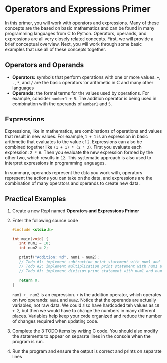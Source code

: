 # Operators and Expressions Primer
In this primer, you will work with operators and expressions. Many of these concepts are the based on basic mathematics and can be found in many programming languages from C to Python. Operators, operands, and expressions are all very closely related concepts. First, we will provide a brief conceptual overview. Next, you will work through some basic examples that use all of these concepts together.

## Operators and Operands
- **Operators:** symbols that perform operations with one or more values. `+`, `-`, `*`, and `/` are the basic operators for arithmetic in C and many other languages
- **Operands:** the formal terms for the values used by operations. For example, consider `number1 + 5`. The addition operator is being used in combination with the operands of `number1` and `5`.

## Expressions
Expressions, like in mathematics, are combinations of operations and values that result in new values. For example, `1 + 1` is an expression in basic arithmetic that evaluates to the value of `2`. Expressions can also be combined together like `(1 + 1) * (2 * 3)`. First you evaluate each expression: `2 * 6`. Then you evaluate the new expression formed by the other two, which results in `12`. This systematic approach is also used to interpret expressions in programming languages.

In summary, operands represent the data you work with, operators represent the actions you can take on the data, and expressions are the combination of many operators and operands to create new data.

## Practical Examples

1. Create a new Repl named **Operators and Expressions Primer**

1. Enter the following source code

    ```c
    #include <stdio.h>
  
    int main(void) {
       int num1 = 10;
       int num2 = 2;
  
       printf("Addition: %d", num1 + num2);
       // Todo #1: implement subtraction print statement with num1 and num2
       // Todo #2: implement multiplication print statement with num1 and num2
       // Todo #3: implement division print statement with num1 and num2
  
       return 0;
    }
    ```
    `num1 +_ num2` is an expression. `+` is the addition operator, which operates on two operands: `num1` and `num2`. Notice that the operands are actually variables, not raw data. We could also have hardcoded teh values as `10 + 2`, but then we would have to change the numbers in many different places. Variables help keep your code organized and reduce the number of changes required when updating code.

1. Complete the 3 TODO items by writing C code. You should also modify the statements to appear on separate lines in the console when the program is run.

1. Run the program and ensure the output is correct and prints on separate lines
